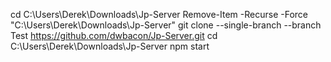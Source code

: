 cd C:\Users\Derek\Downloads\Jp-Server
Remove-Item -Recurse -Force "C:\Users\Derek\Downloads\Jp-Server"
git clone --single-branch --branch Test https://github.com/dwbacon/Jp-Server.git
cd C:\Users\Derek\Downloads\Jp-Server
npm start 
